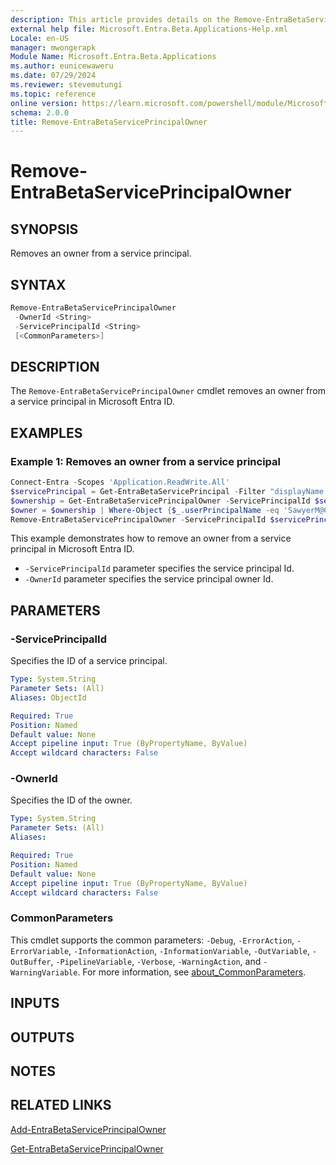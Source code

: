 ```yaml
---
description: This article provides details on the Remove-EntraBetaServicePrincipalOwner command.
external help file: Microsoft.Entra.Beta.Applications-Help.xml
Locale: en-US
manager: mwongerapk
Module Name: Microsoft.Entra.Beta.Applications
ms.author: eunicewaweru
ms.date: 07/29/2024
ms.reviewer: stevemutungi
ms.topic: reference
online version: https://learn.microsoft.com/powershell/module/Microsoft.Entra.Beta/Remove-EntraBetaServicePrincipalOwner
schema: 2.0.0
title: Remove-EntraBetaServicePrincipalOwner
---
```


# Remove-EntraBetaServicePrincipalOwner

## SYNOPSIS

Removes an owner from a service principal.

## SYNTAX

```powershell
Remove-EntraBetaServicePrincipalOwner
 -OwnerId <String>
 -ServicePrincipalId <String>
 [<CommonParameters>]
```

## DESCRIPTION

The `Remove-EntraBetaServicePrincipalOwner` cmdlet removes an owner from a service principal in Microsoft Entra ID.

## EXAMPLES

### Example 1: Removes an owner from a service principal

```powershell
Connect-Entra -Scopes 'Application.ReadWrite.All'
$servicePrincipal = Get-EntraBetaServicePrincipal -Filter "displayName eq 'Helpdesk Application'"
$ownership = Get-EntraBetaServicePrincipalOwner -ServicePrincipalId $servicePrincipal.Id | Select-Object Id, userPrincipalName, DisplayName, '@odata.type'
$owner = $ownership | Where-Object {$_.userPrincipalName -eq 'SawyerM@Contoso.com' }
Remove-EntraBetaServicePrincipalOwner -ServicePrincipalId $servicePrincipal.Id -OwnerId $owner.Id
```

This example demonstrates how to remove an owner from a service principal in Microsoft Entra ID.

- `-ServicePrincipalId` parameter specifies the service principal Id.
- `-OwnerId` parameter specifies the service principal owner Id.

## PARAMETERS

### -ServicePrincipalId

Specifies the ID of a service principal.

```yaml
Type: System.String
Parameter Sets: (All)
Aliases: ObjectId

Required: True
Position: Named
Default value: None
Accept pipeline input: True (ByPropertyName, ByValue)
Accept wildcard characters: False
```

### -OwnerId

Specifies the ID of the owner.

```yaml
Type: System.String
Parameter Sets: (All)
Aliases:

Required: True
Position: Named
Default value: None
Accept pipeline input: True (ByPropertyName, ByValue)
Accept wildcard characters: False
```

### CommonParameters

This cmdlet supports the common parameters: `-Debug`, `-ErrorAction`, `-ErrorVariable`, `-InformationAction`, `-InformationVariable`, `-OutVariable`, `-OutBuffer`, `-PipelineVariable`, `-Verbose`, `-WarningAction`, and `-WarningVariable`. For more information, see [about_CommonParameters](https://go.microsoft.com/fwlink/?LinkID=113216).

## INPUTS

## OUTPUTS

## NOTES

## RELATED LINKS

[Add-EntraBetaServicePrincipalOwner](Add-EntraBetaServicePrincipalOwner.md)

[Get-EntraBetaServicePrincipalOwner](Get-EntraBetaServicePrincipalOwner.md)
